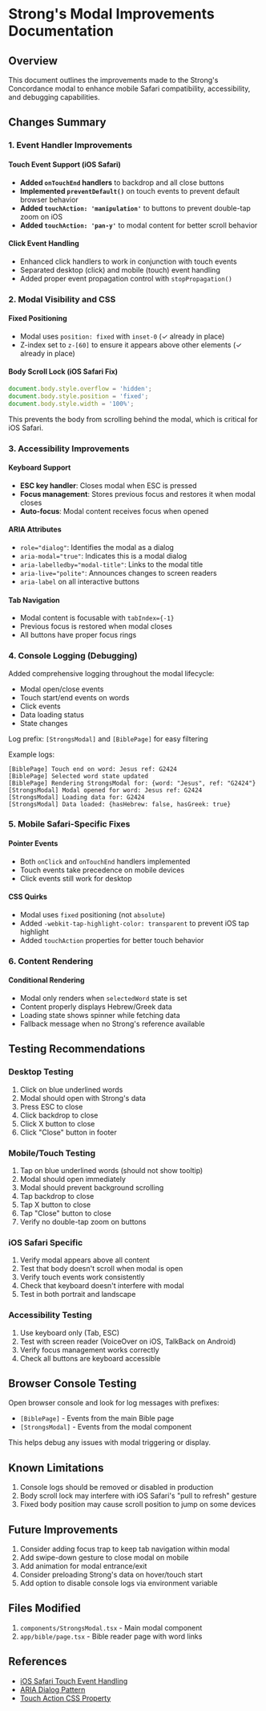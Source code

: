 # Strong's Modal Improvements Documentation

## Overview
This document outlines the improvements made to the Strong's Concordance modal to enhance mobile Safari compatibility, accessibility, and debugging capabilities.

## Changes Summary

### 1. Event Handler Improvements

#### Touch Event Support (iOS Safari)
- **Added `onTouchEnd` handlers** to backdrop and all close buttons
- **Implemented `preventDefault()`** on touch events to prevent default browser behavior
- **Added `touchAction: 'manipulation'`** to buttons to prevent double-tap zoom on iOS
- **Added `touchAction: 'pan-y'`** to modal content for better scroll behavior

#### Click Event Handling
- Enhanced click handlers to work in conjunction with touch events
- Separated desktop (click) and mobile (touch) event handling
- Added proper event propagation control with `stopPropagation()`

### 2. Modal Visibility and CSS

#### Fixed Positioning
- Modal uses `position: fixed` with `inset-0` (✓ already in place)
- Z-index set to `z-[60]` to ensure it appears above other elements (✓ already in place)

#### Body Scroll Lock (iOS Safari Fix)
```javascript
document.body.style.overflow = 'hidden';
document.body.style.position = 'fixed';
document.body.style.width = '100%';
```
This prevents the body from scrolling behind the modal, which is critical for iOS Safari.

### 3. Accessibility Improvements

#### Keyboard Support
- **ESC key handler**: Closes modal when ESC is pressed
- **Focus management**: Stores previous focus and restores it when modal closes
- **Auto-focus**: Modal content receives focus when opened

#### ARIA Attributes
- `role="dialog"`: Identifies the modal as a dialog
- `aria-modal="true"`: Indicates this is a modal dialog
- `aria-labelledby="modal-title"`: Links to the modal title
- `aria-live="polite"`: Announces changes to screen readers
- `aria-label` on all interactive buttons

#### Tab Navigation
- Modal content is focusable with `tabIndex={-1}`
- Previous focus is restored when modal closes
- All buttons have proper focus rings

### 4. Console Logging (Debugging)

Added comprehensive logging throughout the modal lifecycle:
- Modal open/close events
- Touch start/end events on words
- Click events
- Data loading status
- State changes

Log prefix: `[StrongsModal]` and `[BiblePage]` for easy filtering

Example logs:
```
[BiblePage] Touch end on word: Jesus ref: G2424
[BiblePage] Selected word state updated
[BiblePage] Rendering StrongsModal for: {word: "Jesus", ref: "G2424"}
[StrongsModal] Modal opened for word: Jesus ref: G2424
[StrongsModal] Loading data for: G2424
[StrongsModal] Data loaded: {hasHebrew: false, hasGreek: true}
```

### 5. Mobile Safari-Specific Fixes

#### Pointer Events
- Both `onClick` and `onTouchEnd` handlers implemented
- Touch events take precedence on mobile devices
- Click events still work for desktop

#### CSS Quirks
- Modal uses `fixed` positioning (not `absolute`)
- Added `-webkit-tap-highlight-color: transparent` to prevent iOS tap highlight
- Added `touchAction` properties for better touch behavior

### 6. Content Rendering

#### Conditional Rendering
- Modal only renders when `selectedWord` state is set
- Content properly displays Hebrew/Greek data
- Loading state shows spinner while fetching data
- Fallback message when no Strong's reference available

## Testing Recommendations

### Desktop Testing
1. Click on blue underlined words
2. Modal should open with Strong's data
3. Press ESC to close
4. Click backdrop to close
5. Click X button to close
6. Click "Close" button in footer

### Mobile/Touch Testing
1. Tap on blue underlined words (should not show tooltip)
2. Modal should open immediately
3. Modal should prevent background scrolling
4. Tap backdrop to close
5. Tap X button to close  
6. Tap "Close" button to close
7. Verify no double-tap zoom on buttons

### iOS Safari Specific
1. Verify modal appears above all content
2. Test that body doesn't scroll when modal is open
3. Verify touch events work consistently
4. Check that keyboard doesn't interfere with modal
5. Test in both portrait and landscape

### Accessibility Testing
1. Use keyboard only (Tab, ESC)
2. Test with screen reader (VoiceOver on iOS, TalkBack on Android)
3. Verify focus management works correctly
4. Check all buttons are keyboard accessible

## Browser Console Testing

Open browser console and look for log messages with prefixes:
- `[BiblePage]` - Events from the main Bible page
- `[StrongsModal]` - Events from the modal component

This helps debug any issues with modal triggering or display.

## Known Limitations

1. Console logs should be removed or disabled in production
2. Body scroll lock may interfere with iOS Safari's "pull to refresh" gesture
3. Fixed body position may cause scroll position to jump on some devices

## Future Improvements

1. Consider adding focus trap to keep tab navigation within modal
2. Add swipe-down gesture to close modal on mobile
3. Add animation for modal entrance/exit
4. Consider preloading Strong's data on hover/touch start
5. Add option to disable console logs via environment variable

## Files Modified

1. `components/StrongsModal.tsx` - Main modal component
2. `app/bible/page.tsx` - Bible reader page with word links

## References

- [iOS Safari Touch Event Handling](https://developer.apple.com/library/archive/documentation/AppleApplications/Reference/SafariWebContent/HandlingEvents/HandlingEvents.html)
- [ARIA Dialog Pattern](https://www.w3.org/WAI/ARIA/apg/patterns/dialog-modal/)
- [Touch Action CSS Property](https://developer.mozilla.org/en-US/docs/Web/CSS/touch-action)
